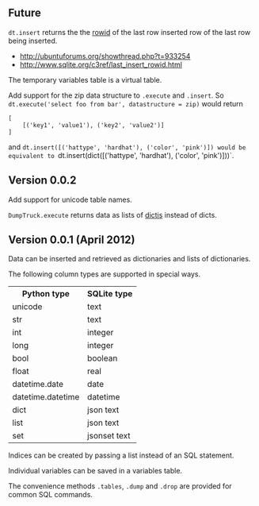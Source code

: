 Future
------------

`dt.insert` returns the
the [rowid](http://www.sqlite.org/lang_createtable.html#rowid)
of the last row inserted row of the last row being inserted.

* http://ubuntuforums.org/showthread.php?t=933254
* http://www.sqlite.org/c3ref/last_insert_rowid.html

The temporary variables table is a virtual table.

Add support for the zip data structure to `.execute` and `.insert`.
So `dt.execute('select foo from bar', datastructure = zip)` would return

    [
        [('key1', 'value1'), ('key2', 'value2')]
    ]

and `dt.insert([('hattype', 'hardhat'), ('color', 'pink')]) would be
equivalent to `dt.insert(dict([('hattype', 'hardhat'), ('color', 'pink')]))`.

Version 0.0.2
-----

Add support for unicode table names.

`DumpTruck.execute` returns data as lists of [dictis](dicti)
instead of dicts.

Version 0.0.1 (April 2012)
-----

Data can be inserted and retrieved as dictionaries and
lists of dictionaries.

The following column types are supported in special ways.

<table>
  <tr><th>Python type</th><th>SQLite type</th></tr>
  <tr><td>unicode</td><td>text</td></tr>
  <tr><td>str</td><td>text</td></tr>

  <tr><td>int</td><td>integer</td></tr>
  <tr><td>long</td><td>integer</td></tr>
  <tr><td>bool</td><td>boolean</td></tr>
  <tr><td>float</td><td>real</td></tr>

  <tr><td>datetime.date</td><td>date</td></tr>
  <tr><td>datetime.datetime</td><td>datetime</td></tr>

  <tr><td>dict</td><td>json text</td></tr>
  <tr><td>list</td><td>json text</td></tr>
  <tr><td>set</td><td>jsonset text</td></tr>
</table>

Indices can be created by passing a list instead of an SQL statement.

Individual variables can be saved in a variables table.

The convenience methods `.tables`, `.dump` and `.drop`
are provided for common SQL commands.

[dicti]: https://github.com/tlevine/dicti
